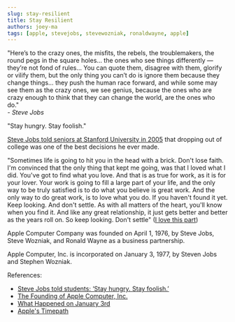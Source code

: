 ```yaml
---
slug: stay-resilient
title: Stay Resilient
authors: joey-ma
tags: [apple, stevejobs, stevewozniak, ronaldwayne, apple]
---
```


"Here’s to the crazy ones, the misfits, the rebels, the troublemakers, the round pegs in the square holes… the ones who see things differently — they’re not fond of rules… You can quote them, disagree with them, glorify or vilify them, but the only thing you can’t do is ignore them because they change things… they push the human race forward, and while some may see them as the crazy ones, we see genius, because the ones who are crazy enough to think that they can change the world, are the ones who do."  
*- Steve Jobs*

<!--truncate-->

"Stay hungry. Stay foolish."

[Steve Jobs told seniors at Stanford University in 2005](https://www.youtube.com/watch?v=Hd_ptbiPoXM) that dropping out of college was one of the best decisions he ever made.

"Sometimes life is going to hit you in the head with a brick. Don't lose faith. I'm convinced that the only thing that kept me going, was that I loved what I did. You've got to find what you love. And that is as true for work, as it is for your lover. Your work is going to fill a large part of your life, and the only way to be truly satisfied is to do what you believe is great work. And the only way to do great work, is to love what you do. If you haven't found it yet. Keep looking. And don't settle. As with all matters of the heart, you'll know when you find it. And like any great relationship, it just gets better and better as the years roll on. So keep looking. Don't settle" ([I love this part](https://youtu.be/Hd_ptbiPoXM?t=929))

Apple Computer Company was founded on April 1, 1976, by Steve Jobs, Steve Wozniak, and Ronald Wayne as a business partnership. 

Apple Computer, Inc. is incorporated on January 3, 1977, by Steven Jobs and Stephen Wozniak. 

References: 
- [Steve Jobs told students: ‘Stay hungry. Stay foolish.’](https://www.washingtonpost.com/blogs/answer-sheet/post/steve-jobs-told-students-stay-hungry-stay-foolish/2011/10/05/gIQA1qVjOL_blog.html)
- [The Founding of Apple Computer, Inc.](https://guides.loc.gov/this-month-in-business-history/april/apple-computer-founded#:~:text=Apple%20Computer%2C%20Inc.%20was%20founded,in%20their%20homes%20or%20offices.)
- [What Happened on January 3rd](https://www.computerhistory.org/tdih/January/3/)
- [Apple's Timepath](https://timepath.co/apple)